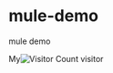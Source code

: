 # mule-demo
mule demo

My![Visitor Count](https://profile-counter.glitch.me/qiguang-fang/count.svg) visitor
